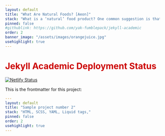 ```yaml
---
layout: default
title: "What Are Natural Foods? [Aeon]"
stack: "What is a ‘natural’ food product? One common suggestion is that ‘natural’ things are not made of..."
pinned: false
#githublink: https://github.com/yak-fumblepack/jekyll-academic
order: 2
banner_image: "/assets/images/orangejuice.jpg"
usehighlight: true
---
```


<h1 style="color: #cc0000">Jekyll Academic Deployment Status</h1>  

[![Netlify Status](https://api.netlify.com/api/v1/badges/ae78d271-5b51-4601-9dc4-6bc72326b0c1/deploy-status)](https://app.netlify.com/sites/jekyll-academic/deploys)

This is the frontmatter for this project:

```yaml
---
layout: default
title: "Sample project number 2"
stack: "HTML, SCSS, YAML, Liquid tags,"
pinned: false
order: 2
usehighlight: true
---
```